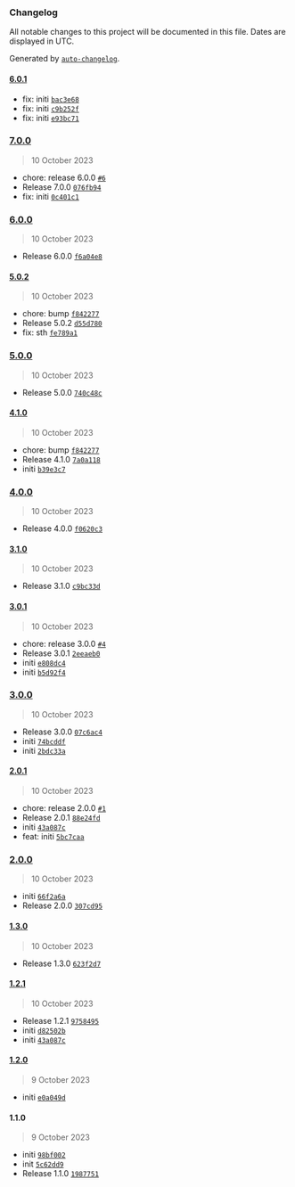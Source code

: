### Changelog

All notable changes to this project will be documented in this file. Dates are displayed in UTC.

Generated by [`auto-changelog`](https://github.com/CookPete/auto-changelog).

#### [6.0.1](https://github.com/smallstepman/npmautomation/compare/7.0.0...6.0.1)

- fix: initi [`bac3e68`](https://github.com/smallstepman/npmautomation/commit/bac3e68140a631bfe93a006fad2c87f9e38d4e5a)
- fix: initi [`c9b252f`](https://github.com/smallstepman/npmautomation/commit/c9b252fffbaae31693658464ec28753135db554c)
- fix: initi [`e93bc71`](https://github.com/smallstepman/npmautomation/commit/e93bc713b46be93027b4cb67b921a09033cac7d3)

### [7.0.0](https://github.com/smallstepman/npmautomation/compare/6.0.0...7.0.0)

> 10 October 2023

- chore: release 6.0.0 [`#6`](https://github.com/smallstepman/npmautomation/pull/6)
- Release 7.0.0 [`076fb94`](https://github.com/smallstepman/npmautomation/commit/076fb94c72864d31ebe7aa3526d866aca6a5871e)
- fix: initi [`0c401c1`](https://github.com/smallstepman/npmautomation/commit/0c401c1b79c310fcf75eb7d59f974ad27227b69a)

### [6.0.0](https://github.com/smallstepman/npmautomation/compare/5.0.2...6.0.0)

> 10 October 2023

- Release 6.0.0 [`f6a04e8`](https://github.com/smallstepman/npmautomation/commit/f6a04e885320eac8a5c84ce0432e0f4c72f7ebb1)

#### [5.0.2](https://github.com/smallstepman/npmautomation/compare/5.0.0...5.0.2)

> 10 October 2023

- chore: bump [`f842277`](https://github.com/smallstepman/npmautomation/commit/f8422774720cf3477c76172473188417cf0c5878)
- Release 5.0.2 [`d55d780`](https://github.com/smallstepman/npmautomation/commit/d55d78035b3c4721612bd790664a07059fb9e19b)
- fix: sth [`fe789a1`](https://github.com/smallstepman/npmautomation/commit/fe789a1deafece123757ed1c2757d5bae3420680)

### [5.0.0](https://github.com/smallstepman/npmautomation/compare/4.1.0...5.0.0)

> 10 October 2023

- Release 5.0.0 [`740c48c`](https://github.com/smallstepman/npmautomation/commit/740c48c170ccbca8706bafd26406756e313bb8a3)

#### [4.1.0](https://github.com/smallstepman/npmautomation/compare/4.0.0...4.1.0)

> 10 October 2023

- chore: bump [`f842277`](https://github.com/smallstepman/npmautomation/commit/f8422774720cf3477c76172473188417cf0c5878)
- Release 4.1.0 [`7a0a118`](https://github.com/smallstepman/npmautomation/commit/7a0a118e905ea12277736eb804e7958674b5da10)
- initi [`b39e3c7`](https://github.com/smallstepman/npmautomation/commit/b39e3c73ffc1807f63f87543a558db2407a0e9da)

### [4.0.0](https://github.com/smallstepman/npmautomation/compare/3.1.0...4.0.0)

> 10 October 2023

- Release 4.0.0 [`f0620c3`](https://github.com/smallstepman/npmautomation/commit/f0620c37b3f14877f6d1d84a74c988c96c4db03a)

#### [3.1.0](https://github.com/smallstepman/npmautomation/compare/3.0.1...3.1.0)

> 10 October 2023

- Release 3.1.0 [`c9bc33d`](https://github.com/smallstepman/npmautomation/commit/c9bc33dd287d0cc5cde73be93b8fdf2ae1b34402)

#### [3.0.1](https://github.com/smallstepman/npmautomation/compare/3.0.0...3.0.1)

> 10 October 2023

- chore: release 3.0.0 [`#4`](https://github.com/smallstepman/npmautomation/pull/4)
- Release 3.0.1 [`2eeaeb0`](https://github.com/smallstepman/npmautomation/commit/2eeaeb063f97752f0131243e4cba87a2ddcf7f09)
- initi [`e808dc4`](https://github.com/smallstepman/npmautomation/commit/e808dc415fdd6fc9ba5c20747d8c10876cba3d9e)
- initi [`b5d92f4`](https://github.com/smallstepman/npmautomation/commit/b5d92f4fff230760f980fc9274ca95a55c33bce9)

### [3.0.0](https://github.com/smallstepman/npmautomation/compare/2.0.1...3.0.0)

> 10 October 2023

- Release 3.0.0 [`07c6ac4`](https://github.com/smallstepman/npmautomation/commit/07c6ac490d8b4999aae7dd5eb24355137053b23f)
- initi [`74bcddf`](https://github.com/smallstepman/npmautomation/commit/74bcddf77ebfa52494adcb68846deee61f3ae9ad)
- initi [`2bdc33a`](https://github.com/smallstepman/npmautomation/commit/2bdc33abec61cd68dce011ebdd4dc25cf7414085)

#### [2.0.1](https://github.com/smallstepman/npmautomation/compare/2.0.0...2.0.1)

> 10 October 2023

- chore: release 2.0.0 [`#1`](https://github.com/smallstepman/npmautomation/pull/1)
- Release 2.0.1 [`88e24fd`](https://github.com/smallstepman/npmautomation/commit/88e24fde45aff5890b6423f93790643175e84ffc)
- initi [`43a087c`](https://github.com/smallstepman/npmautomation/commit/43a087cbac07112e37c7aad2410fbc9ab73b078a)
- feat: initi [`5bc7caa`](https://github.com/smallstepman/npmautomation/commit/5bc7caaca6828064b1ccb8ae07d0b5e42a2b76af)

### [2.0.0](https://github.com/smallstepman/npmautomation/compare/1.3.0...2.0.0)

> 10 October 2023

- initi [`66f2a6a`](https://github.com/smallstepman/npmautomation/commit/66f2a6a6f2461181228f213ab5928f3673b20a63)
- Release 2.0.0 [`307cd95`](https://github.com/smallstepman/npmautomation/commit/307cd957bd5bca0a14defe3a6b4d55d245ef8cc9)

#### [1.3.0](https://github.com/smallstepman/npmautomation/compare/1.2.1...1.3.0)

> 10 October 2023

- Release 1.3.0 [`623f2d7`](https://github.com/smallstepman/npmautomation/commit/623f2d715d19992d7bd056f61d8333ade1cf4d90)

#### [1.2.1](https://github.com/smallstepman/npmautomation/compare/1.2.0...1.2.1)

> 10 October 2023

- Release 1.2.1 [`9758495`](https://github.com/smallstepman/npmautomation/commit/97584954f8d436ba89ffdc9a7adedfc24640b12f)
- initi [`d82502b`](https://github.com/smallstepman/npmautomation/commit/d82502bf37ba3447f4e37f8df4f2a0d51a482e14)
- initi [`43a087c`](https://github.com/smallstepman/npmautomation/commit/43a087cbac07112e37c7aad2410fbc9ab73b078a)

#### [1.2.0](https://github.com/smallstepman/npmautomation/compare/1.1.0...1.2.0)

> 9 October 2023

- initi [`e0a049d`](https://github.com/smallstepman/npmautomation/commit/e0a049d949e1802f701efa649738bf511db33acb)

#### 1.1.0

> 9 October 2023

- initi [`98bf002`](https://github.com/smallstepman/npmautomation/commit/98bf00249c928cdf6fdf3844c6673857c5257753)
- init [`5c62dd9`](https://github.com/smallstepman/npmautomation/commit/5c62dd939cb9ad11fda520a3d5b332f5652b59ae)
- Release 1.1.0 [`1987751`](https://github.com/smallstepman/npmautomation/commit/198775150ed253555547d00936706bd4a0b54508)
